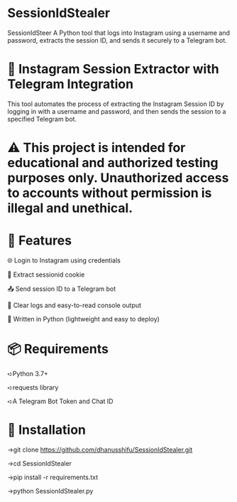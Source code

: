 # SessionIdStealer

SessionIdSteer A Python tool that logs into Instagram using a username and password, extracts the session ID, and sends it securely to a Telegram bot.

# 📸 Instagram Session Extractor with Telegram Integration
This tool automates the process of extracting the Instagram Session ID by logging in with a username and password, and then sends the session to a specified Telegram bot.

# ⚠️ This project is intended for educational and authorized testing purposes only. Unauthorized access to accounts without permission is illegal and unethical.

# 🚀 Features

🌐 Login to Instagram using credentials

🔐 Extract sessionid cookie

📤 Send session ID to a Telegram bot

🧾 Clear logs and easy-to-read console output

🐍 Written in Python (lightweight and easy to deploy)

# 📦 Requirements

➪Python 3.7+

➪requests library

➪A Telegram Bot Token and Chat ID

# 📁 Installation

→git clone https://github.com/dhanusshifu/SessionIdStealer.git

→cd SessionIdStealer

→pip install -r requirements.txt

→python SessionIdStealer.py
